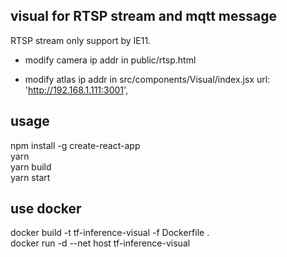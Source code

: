 ## visual for RTSP stream and mqtt message
RTSP stream only support by IE11.

* modify camera ip addr in public/rtsp.html
<param name='mrl' value='rtsp://192.168.1.164:554'/>

* modify atlas ip addr in src/components/Visual/index.jsx 
url: 'http://192.168.1.111:3001',

## usage
npm install -g create-react-app  
yarn  
yarn build  
yarn start  


## use docker
docker build -t tf-inference-visual -f Dockerfile .  
docker run -d --net host tf-inference-visual

